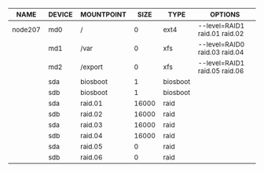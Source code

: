 | <sub>NAME</sub> | <sub>DEVICE</sub> | <sub>MOUNTPOINT</sub> | <sub>SIZE</sub> | <sub>TYPE</sub> | <sub>OPTIONS</sub> |
| ---- | ------ | ---------- | ---- | ---- | ------- |
| <sub>node207</sub> | <sub>md0</sub> | <sub>/</sub> | <sub>0</sub> | <sub>ext4</sub> | <sub>--level=RAID1 raid.01 raid.02</sub> |
|  | <sub>md1</sub> | <sub>/var</sub> | <sub>0</sub> | <sub>xfs</sub> | <sub>--level=RAID0 raid.03 raid.04</sub> |
|  | <sub>md2</sub> | <sub>/export</sub> | <sub>0</sub> | <sub>xfs</sub> | <sub>--level=RAID1 raid.05 raid.06</sub> |
|  | <sub>sda</sub> | <sub>biosboot</sub> | <sub>1</sub> | <sub>biosboot</sub> |  |
|  | <sub>sdb</sub> | <sub>biosboot</sub> | <sub>1</sub> | <sub>biosboot</sub> |  |
|  | <sub>sda</sub> | <sub>raid.01</sub> | <sub>16000</sub> | <sub>raid</sub> |  |
|  | <sub>sdb</sub> | <sub>raid.02</sub> | <sub>16000</sub> | <sub>raid</sub> |  |
|  | <sub>sda</sub> | <sub>raid.03</sub> | <sub>16000</sub> | <sub>raid</sub> |  |
|  | <sub>sdb</sub> | <sub>raid.04</sub> | <sub>16000</sub> | <sub>raid</sub> |  |
|  | <sub>sda</sub> | <sub>raid.05</sub> | <sub>0</sub> | <sub>raid</sub> |  |
|  | <sub>sdb</sub> | <sub>raid.06</sub> | <sub>0</sub> | <sub>raid</sub> |  |
